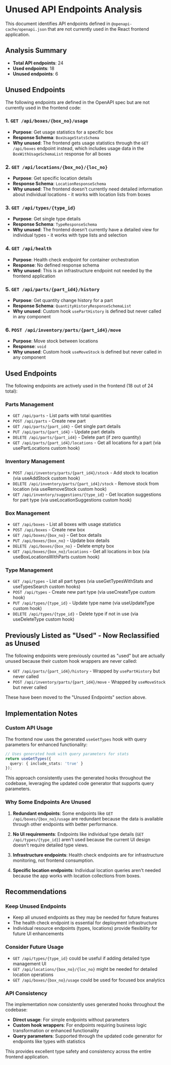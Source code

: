 # Unused API Endpoints Analysis

This document identifies API endpoints defined in `@openapi-cache/openapi.json` that are not currently used in the React frontend application.

## Analysis Summary

- **Total API endpoints**: 24
- **Used endpoints**: 18
- **Unused endpoints**: 6

## Unused Endpoints

The following endpoints are defined in the OpenAPI spec but are not currently used in the frontend code:

### 1. `GET /api/boxes/{box_no}/usage`
- **Purpose**: Get usage statistics for a specific box
- **Response Schema**: `BoxUsageStatsSchema`
- **Why unused**: The frontend gets usage statistics through the `GET /api/boxes` endpoint instead, which includes usage data in the `BoxWithUsageSchemaList` response for all boxes

### 2. `GET /api/locations/{box_no}/{loc_no}`
- **Purpose**: Get specific location details
- **Response Schema**: `LocationResponseSchema`
- **Why unused**: The frontend doesn't currently need detailed information about individual locations - it works with location lists from boxes

### 3. `GET /api/types/{type_id}`
- **Purpose**: Get single type details
- **Response Schema**: `TypeResponseSchema`
- **Why unused**: The frontend doesn't currently have a detailed view for individual types - it works with type lists and selection

### 4. `GET /api/health`
- **Purpose**: Health check endpoint for container orchestration
- **Response**: No defined response schema
- **Why unused**: This is an infrastructure endpoint not needed by the frontend application

### 5. `GET /api/parts/{part_id4}/history`
- **Purpose**: Get quantity change history for a part
- **Response Schema**: `QuantityHistoryResponseSchemaList`
- **Why unused**: Custom hook `usePartHistory` is defined but never called in any component

### 6. `POST /api/inventory/parts/{part_id4}/move`
- **Purpose**: Move stock between locations
- **Response**: `void`
- **Why unused**: Custom hook `useMoveStock` is defined but never called in any component

## Used Endpoints

The following endpoints are actively used in the frontend (18 out of 24 total):

### Parts Management
- `GET /api/parts` - List parts with total quantities
- `POST /api/parts` - Create new part
- `GET /api/parts/{part_id4}` - Get single part details
- `PUT /api/parts/{part_id4}` - Update part details
- `DELETE /api/parts/{part_id4}` - Delete part (if zero quantity)
- `GET /api/parts/{part_id4}/locations` - Get all locations for a part (via usePartLocations custom hook)

### Inventory Management
- `POST /api/inventory/parts/{part_id4}/stock` - Add stock to location (via useAddStock custom hook)
- `DELETE /api/inventory/parts/{part_id4}/stock` - Remove stock from location (via useRemoveStock custom hook)
- `GET /api/inventory/suggestions/{type_id}` - Get location suggestions for part type (via useLocationSuggestions custom hook)

### Box Management
- `GET /api/boxes` - List all boxes with usage statistics
- `POST /api/boxes` - Create new box
- `GET /api/boxes/{box_no}` - Get box details
- `PUT /api/boxes/{box_no}` - Update box details
- `DELETE /api/boxes/{box_no}` - Delete empty box
- `GET /api/boxes/{box_no}/locations` - Get all locations in box (via useBoxLocationsWithParts custom hook)

### Type Management
- `GET /api/types` - List all part types (via useGetTypesWithStats and useTypesSearch custom hooks)
- `POST /api/types` - Create new part type (via useCreateType custom hook)
- `PUT /api/types/{type_id}` - Update type name (via useUpdateType custom hook)
- `DELETE /api/types/{type_id}` - Delete type if not in use (via useDeleteType custom hook)

## Previously Listed as "Used" - Now Reclassified as Unused

The following endpoints were previously counted as "used" but are actually unused because their custom hook wrappers are never called:

- `GET /api/parts/{part_id4}/history` - Wrapped by `usePartHistory` but never called
- `POST /api/inventory/parts/{part_id4}/move` - Wrapped by `useMoveStock` but never called

These have been moved to the "Unused Endpoints" section above.

## Implementation Notes

### Custom API Usage
The frontend now uses the generated `useGetTypes` hook with query parameters for enhanced functionality:
```typescript
// Uses generated hook with query parameters for stats
return useGetTypes({
  query: { include_stats: 'true' }
});
```
This approach consistently uses the generated hooks throughout the codebase, leveraging the updated code generator that supports query parameters.

### Why Some Endpoints Are Unused

1. **Redundant endpoints**: Some endpoints like `GET /api/boxes/{box_no}/usage` are redundant because the data is available through other endpoints with better performance.

2. **No UI requirements**: Endpoints like individual type details (`GET /api/types/{type_id}`) aren't used because the current UI design doesn't require detailed type views.

3. **Infrastructure endpoints**: Health check endpoints are for infrastructure monitoring, not frontend consumption.

4. **Specific location endpoints**: Individual location queries aren't needed because the app works with location collections from boxes.

## Recommendations

### Keep Unused Endpoints
- Keep all unused endpoints as they may be needed for future features
- The health check endpoint is essential for deployment infrastructure
- Individual resource endpoints (types, locations) provide flexibility for future UI enhancements

### Consider Future Usage
- `GET /api/types/{type_id}` could be useful if adding detailed type management UI
- `GET /api/locations/{box_no}/{loc_no}` might be needed for detailed location operations
- `GET /api/boxes/{box_no}/usage` could be used for focused box analytics

### API Consistency
The implementation now consistently uses generated hooks throughout the codebase:
- **Direct usage**: For simple endpoints without parameters
- **Custom hook wrappers**: For endpoints requiring business logic transformation or enhanced functionality
- **Query parameters**: Supported through the updated code generator for endpoints like types with statistics

This provides excellent type safety and consistency across the entire frontend application.